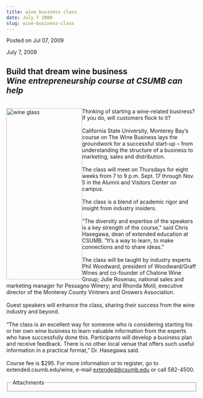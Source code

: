 ```yaml
---
title: wine business class
date: July 7 2009
slug: wine-business-class
---
```


  



<span class="date">Posted on Jul 07, 2009    </span>
<p>July 7, 2009</p>
<h2>Build that dream wine business<em><br>
Wine entrepreneurship course at CSUMB can help</br></em></h2>
<br>
<img alt="wine glass" height="451" src="https://news.csumb.edu/sites/default/files/65/igx_migrate/images/wine%20glass.jpg" style="float:left" width="200">Thinking of starting a
wine-related business?&#xA0; If you do, will customers flock to
it?<br>
<br>
California State University, Monterey Bay&#x2019;s course on The Wine
Business lays the groundwork for a successful start-up &#x2013; from
understanding the structure of a business to marketing, sales and
distribution.<br>
<br>
The class will meet on Thursdays for eight weeks from 7 to 9 p.m.
Sept. 17 through Nov. 5 in the Alumni and Visitors Center on
campus.<br>
<br>
The class is a blend of academic rigor and insight from industry
insiders.<br>
<br>
&#x201C;The diversity and expertise of the speakers is a key strength of
the course,&#x201D; said Chris Hasegawa, dean of extended education at
CSUMB. &#x201C;It&#x2019;s a way to learn, to make connections and to share
ideas.&#x201D;<br>
<br>
The class will be taught by industry experts Phil Woodward,
president of Woodward/Graff Wines and co-founder of Chalone Wine
Group; Julie Rosenau, national sales and marketing manager for
Pessagno Winery; and Rhonda Motil, executive director of the
Monterey County Vintners and Growers Association.<br>
<br>
Guest speakers will enhance the class, sharing their success from
the wine industry and beyond.<br>
<br>
&#x201C;The class is an excellent way for someone who is considering
starting his or her own wine business to learn valuable information
from the experts who have successfully done this. Participants will
develop a business plan and receive feedback. There is no other
local venue that offers such useful information in a practical
format,&#x201D; Dr. Hasegawa said.<br>
<br>
Course fee is $295. For more information or to register, go to
extended.csumb.edu/wine, e-mail <a href="mailto:extended@csumb.edu">extended@csumb.edu</a> or call
582-4500.<br>
<br>
<fieldset class="fieldgroup group-attachments">
<legend>Attachments</legend>
<div class="field field-type-emvideo field-field-attach-video">
<div class="field-items">
<div class="field-item odd">
<div class="emvideo emvideo-video emvideo-"/>
</div>
</div>
</div>
</fieldset>
</br></br></br></br></br></br></br></br></br></br></br></br></br></br></br></br></br></br></img></br>




```
